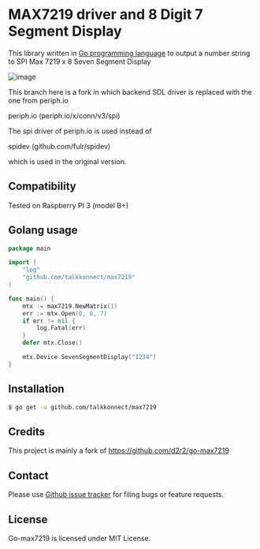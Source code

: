 MAX7219 driver and 8 Digit 7 Segment Display
============================================

This library written in [Go programming language](https://golang.org/) to output a number string to SPI Max 7219 x 8 Seven Segment Display


![image](https://raw.github.com/talkkonnect/max7219/master/images/max7219.jpg)

This branch here is a fork in which backend SDL driver is replaced with the one from periph.io

periph.io (periph.io/x/conn/v3/spi)

The spi driver of periph.io is used instead of 

spidev (github.com/fulr/spidev)

which is used in the original version.

Compatibility
-------------
Tested on Raspberry PI 3 (model B+)

Golang usage
------------

```go
package main

import (
	"log"
	"github.com/talkkonnect/max7219"
)

func main() {
	mtx := max7219.NewMatrix(1)
	err := mtx.Open(0, 0, 7)
	if err != nil {
		log.Fatal(err)
	}
	defer mtx.Close()

	mtx.Device.SevenSegmentDisplay("1234")
}
```

Installation
------------

```bash
$ go get -u github.com/talkkonnect/max7219
```

Credits
-------

This project is mainly a fork of https://github.com/d2r2/go-max7219

Contact
-------

Please use [Github issue tracker](https://github.com/talkkonnect/max7219/issues) for filing bugs or feature requests.

License
-------

Go-max7219 is licensed under MIT License.


